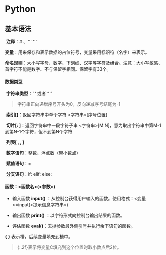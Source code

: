 # Python



## 基本语法

​	**注释**：\# 、'''   '''

​	**变量**：用来保存和表示数据的占位符号，变量采用标识符（名字）来表示。

​	**命名规则**：大小写字母、数字、下划线、汉字等字符及组合。注意：大小写敏感、首字符不能是数字、不与保留字相同。保留字有33个。



#### 	数据类型

​		**字符串类型**：‘ ‘ 或者 “ ”

   > 字符串正向递增序号开头为0，反向递减序号结尾为-1

​		**索引[]**：返回字符串中单个字符  <字符串>[序号位置]

​		**切片[: ]**：返回字符串中一段字符子串  <字符串>[M:N]，意为取出字符串中第M-1到第N-1个字符，但不到第N个字符

​		**列表[ , , ]**

​		**数字语句**：整数、浮点数（带小数点）

​		**赋值语句**：=

​		**分支语句**：if: elif: else:



#### 	**函数**：<函数名>**(**<参数>**)**

   + 输入函数 **input()** ：从控制台获得用户输入的函数。使用格式：<变量>=input(<提示信息字符串>)

   + 输出函数 **print()** ：以字符形式向控制台输出结果的函数。

   + 评估函数 **eval()**：去掉参数最外侧引号并执行余下语句的函数。 

   **{ }** 表示槽，后续变量填充到槽中。

   > {:.2f}表示将变量C填充到这个位置时取小数点后2位。



